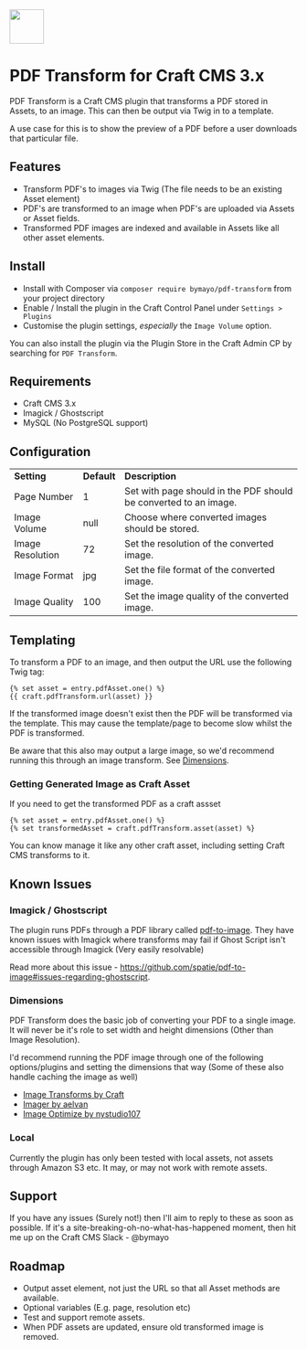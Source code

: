 <img src="https://github.com/bymayo/craft-pdf-transform/blob/master/resources/icon.jpg" width="60">

# PDF Transform for Craft CMS 3.x

PDF Transform is a Craft CMS plugin that transforms a PDF stored in Assets, to an image. This can then be output via Twig in to a template.

A use case for this is to show the preview of a PDF before a user downloads that particular file.

## Features

- Transform PDF's to images via Twig (The file needs to be an existing Asset element)
- PDF's are transformed to an image when PDF's are uploaded via Assets or Asset fields.
- Transformed PDF images are indexed and available in Assets like all other asset elements.

## Install

- Install with Composer via `composer require bymayo/pdf-transform` from your project directory
- Enable / Install the plugin in the Craft Control Panel under `Settings > Plugins`
- Customise the plugin settings, _*especially*_ the `Image Volume` option.

You can also install the plugin via the Plugin Store in the Craft Admin CP by searching for `PDF Transform`.

## Requirements

- Craft CMS 3.x
- Imagick / Ghostscript
- MySQL (No PostgreSQL support)

## Configuration

<table>
	<tr>
		<td><strong>Setting</strong></td>
    <td><strong>Default</strong></td>
		<td><strong>Description</strong></td>
	</tr>
	<tr>
		<td>Page Number</td>
    <td>1</td>
    <td>Set with page should in the PDF should be converted to an image.</td>
	</tr>
  <tr>
		<td>Image Volume</td>
    <td>null</td>
    <td>Choose where converted images should be stored.</td>
	</tr>
  <tr>
		<td>Image Resolution</td>
    <td>72</td>
    <td>Set the resolution of the converted image.</td>
	</tr>
  <tr>
		<td>Image Format</td>
    <td>jpg</td>
    <td>Set the file format of the converted image.</td>
	</tr>
  <tr>
		<td>Image Quality</td>
    <td>100</td>
    <td>Set the image quality of the converted image.</td>
	</tr>
</table>

## Templating

To transform a PDF to an image, and then output the URL use the following Twig tag:

```
{% set asset = entry.pdfAsset.one() %}
{{ craft.pdfTransform.url(asset) }}
```

If the transformed image doesn't exist then the PDF will be transformed via the template. This may cause the template/page to become slow whilst the PDF is transformed.

Be aware that this also may output a large image, so we'd recommend running this through an image transform. See <a href="#dimensions">Dimensions</a>.

### Getting Generated Image as Craft Asset

If you need to get the transformed PDF as a craft assset

```
{% set asset = entry.pdfAsset.one() %}
{% set transformedAsset = craft.pdfTransform.asset(asset) %}
```

You can know manage it like any other craft asset, including setting Craft CMS transforms to it.

## Known Issues

### Imagick / Ghostscript

The plugin runs PDFs through a PDF library called <a href="https://github.com/spatie/pdf-to-image" target="_blank">pdf-to-image</a>. They have known issues with Imagick where transforms may fail if Ghost Script isn't accessible through Imagick (Very easily resolvable)

Read more about this issue - <https://github.com/spatie/pdf-to-image#issues-regarding-ghostscript>.

### Dimensions

PDF Transform does the basic job of converting your PDF to a single image. It will never be it's role to set width and height dimensions (Other than Image Resolution).

I'd recommend running the PDF image through one of the following options/plugins and setting the dimensions that way (Some of these also handle caching the image as well)

- <a href="https://docs.craftcms.com/v2/image-transforms.html" target="_blank">Image Transforms by Craft</a>
- <a href="https://github.com/aelvan/Imager-Craft" target="_blank">Imager by aelvan</a>
- <a href="https://github.com/nystudio107/craft-imageoptimize" target="_blank">Image Optimize by nystudio107</a>

### Local

Currently the plugin has only been tested with local assets, not assets through Amazon S3 etc. It may, or may not work with remote assets.

## Support

If you have any issues (Surely not!) then I'll aim to reply to these as soon as possible. If it's a site-breaking-oh-no-what-has-happened moment, then hit me up on the Craft CMS Slack - @bymayo

## Roadmap

- Output asset element, not just the URL so that all Asset methods are available.
- Optional variables (E.g. page, resolution etc)
- Test and support remote assets.
- When PDF assets are updated, ensure old transformed image is removed.
